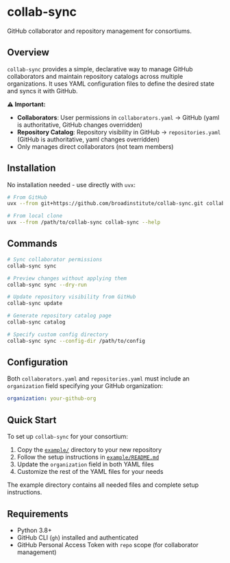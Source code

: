 # collab-sync

GitHub collaborator and repository management for consortiums.

## Overview

`collab-sync` provides a simple, declarative way to manage GitHub collaborators and maintain repository catalogs across multiple organizations. It uses YAML configuration files to define the desired state and syncs it with GitHub.

**⚠️ Important:**
- **Collaborators**: User permissions in `collaborators.yaml` → GitHub (yaml is authoritative, GitHub changes overridden)
- **Repository Catalog**: Repository visibility in GitHub → `repositories.yaml` (GitHub is authoritative, yaml changes overridden)
- Only manages direct collaborators (not team members)

## Installation

No installation needed - use directly with `uvx`:

```bash
# From GitHub
uvx --from git+https://github.com/broadinstitute/collab-sync.git collab-sync --help

# From local clone
uvx --from /path/to/collab-sync collab-sync --help
```

## Commands

```bash
# Sync collaborator permissions
collab-sync sync

# Preview changes without applying them
collab-sync sync --dry-run

# Update repository visibility from GitHub
collab-sync update

# Generate repository catalog page
collab-sync catalog

# Specify custom config directory
collab-sync sync --config-dir /path/to/config
```

## Configuration

Both `collaborators.yaml` and `repositories.yaml` must include an `organization` field specifying your GitHub organization:

```yaml
organization: your-github-org
```

## Quick Start

To set up `collab-sync` for your consortium:

1. Copy the [`example/`](example/) directory to your new repository
2. Follow the setup instructions in [`example/README.md`](example/README.md)
3. Update the `organization` field in both YAML files
4. Customize the rest of the YAML files for your needs

The example directory contains all needed files and complete setup instructions.

## Requirements

- Python 3.8+
- GitHub CLI (`gh`) installed and authenticated
- GitHub Personal Access Token with `repo` scope (for collaborator management)
